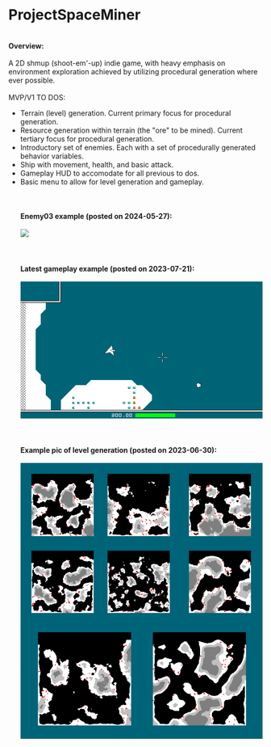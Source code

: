 # ProjectSpaceMiner
\
**Overview:**\
\
A 2D shmup (shoot-em'-up) indie game, with heavy emphasis on environment exploration achieved by utilizing procedural generation where ever possible.\
\
MVP/V1 TO DOS:
- Terrain (level) generation.  Current primary focus for procedural generation.
- Resource generation within terrain (the "ore" to be mined).  Current tertiary focus for procedural generation.
- Introductory set of enemies.  Each with a set of procedurally generated behavior variables.
- Ship with movement, health, and basic attack.
- Gameplay HUD to accomodate for all previous to dos.
- Basic menu to allow for level generation and gameplay.\
\
\
\
**Enemy03 example (posted on 2024-05-27):**\
\
![](enemy03_example_02.gif)\
\
\
\
**Latest gameplay example (posted on 2023-07-21):**\
\
![](gameplay_example_01.gif)\
\
\
\
**Example pic of level generation (posted on 2023-06-30):**\
\
![](level_gen_example_01.png)


